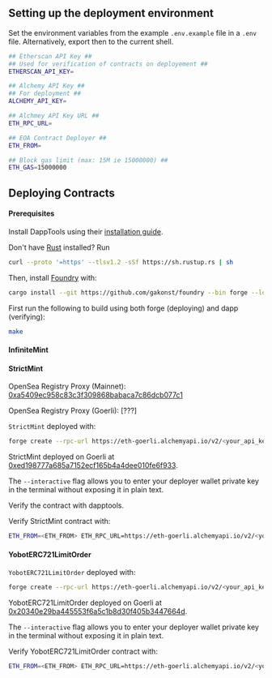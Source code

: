 ## Setting up the deployment environment

Set the environment variables from the example `.env.example` file in a `.env` file.
Alternatively, export then to the current shell.

```sh
## Etherscan API Key ##
## Used for verification of contracts on deployement ##
ETHERSCAN_API_KEY=

## Alchemy API Key ##
## For deployment ##
ALCHEMY_API_KEY=

## Alchmey API Key URL ##
ETH_RPC_URL=

## EOA Contract Deployer ##
ETH_FROM=

## Block gas limit (max: 15M ie 15000000) ##
ETH_GAS=15000000
```

## Deploying Contracts

#### Prerequisites

Install DappTools using their [installation guide](https://github.com/dapphub/dapptools#installation).

Don't have [Rust](https://www.rust-lang.org/tools/install) installed?
Run
```bash
curl --proto '=https' --tlsv1.2 -sSf https://sh.rustup.rs | sh
```

Then, install [Foundry](https://github.com/gakonst/foundry) with:
```bash
cargo install --git https://github.com/gakonst/foundry --bin forge --locked
```

First run the following to build using both forge (deploying) and dapp (verifying):
```bash
make
```

#### InfiniteMint


#### StrictMint

OpenSea Registry Proxy (Mainnet): [0xa5409ec958c83c3f309868babaca7c86dcb077c1](https://etherscan.io/address/0xa5409ec958c83c3f309868babaca7c86dcb077c1)

OpenSea Registry Proxy (Goerli): [???]


`StrictMint` deployed with:
```bash
forge create --rpc-url https://eth-goerli.alchemyapi.io/v2/<your_api_key> --chain 'goerli' --interactive ./src/mocks/StrictMint.sol:StrictMint
```

StrictMint deployed on Goerli at [0xed198777a685a7152ecf165b4a4dee010fe6f933](https://goerli.etherscan.io/address/0xed198777a685a7152ecf165b4a4dee010fe6f933).

The `--interactive` flag allows you to enter your deployer wallet private key in the terminal without exposing it in plain text.

Verify the contract with dapptools.

Verify StrictMint contract with:
```bash
ETH_FROM=<ETH_FROM> ETH_RPC_URL=https://eth-goerli.alchemyapi.io/v2/<your_api_key> ETHERSCAN_API_KEY=<api_key> ETH_GAS=15000000 dapp verify-contract src/mocks/StrictMint.sol:StrictMint 0xed198777a685a7152ecf165b4a4dee010fe6f933
```

#### YobotERC721LimitOrder


`YobotERC721LimitOrder` deployed with:
```bash
forge create --rpc-url https://eth-goerli.alchemyapi.io/v2/<your_api_key> --chain 'goerli' --interactive ./src/YobotERC721LimitOrder.sol:YobotERC721LimitOrder
```

YobotERC721LimitOrder deployed on Goerli at [0x20340e29ba445553f6a5c1b8d30f405b3447664d](https://goerli.etherscan.io/address/0x20340e29ba445553f6a5c1b8d30f405b3447664d).

The `--interactive` flag allows you to enter your deployer wallet private key in the terminal without exposing it in plain text.

Verify YobotERC721LimitOrder contract with:
```bash
ETH_FROM=<ETH_FROM> ETH_RPC_URL=https://eth-goerli.alchemyapi.io/v2/<your_api_key> ETHERSCAN_API_KEY=<api_key> ETH_GAS=15000000 dapp verify-contract src/YobotERC721LimitOrder.sol:YobotERC721LimitOrder 0x20340e29ba445553f6a5c1b8d30f405b3447664d 0xf25e32C0f2928F198912A4F21008aF146Af8A05a 500
```